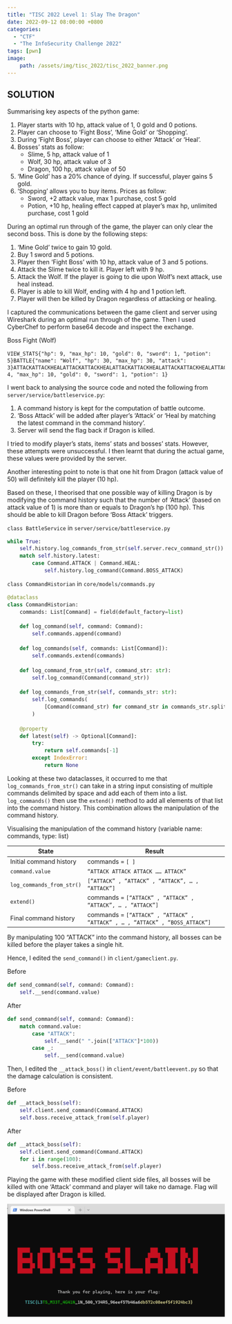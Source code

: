 ```yaml
---
title: "TISC 2022 Level 1: Slay The Dragon"
date: 2022-09-12 08:00:00 +0800
categories:
  - "CTF"
  - "The InfoSecurity Challenge 2022"
tags: [pwn]
image:
    path: /assets/img/tisc_2022/tisc_2022_banner.png
---
```

## SOLUTION

Summarising key aspects of the python game:
1. Player starts with 10 hp, attack value of 1, 0 gold and 0 potions.
2. Player can choose to ‘Fight Boss’, ‘Mine Gold’ or ‘Shopping’.
3. During ‘Fight Boss’, player can choose to either ‘Attack’ or ‘Heal’.
4. Bosses’ stats as follow:
    - Slime, 5 hp, attack value of 1
    - Wolf, 30 hp, attack value of 3
    - Dragon, 100 hp, attack value of 50
5. ‘Mine Gold’ has a 20% chance of dying. If successful, player gains 5 gold.
6. ‘Shopping’ allows you to buy items. Prices as follow:
    - Sword, +2 attack value, max 1 purchase, cost 5 gold
    - Potion, +10 hp, healing effect capped at player’s max hp, unlimited purchase, cost 1 gold

During an optimal run through of the game, the player can only clear the second boss. This is done by the following steps:
1. ‘Mine Gold’ twice to gain 10 gold.
2. Buy 1 sword and 5 potions.
3. Player then ‘Fight Boss’ with 10 hp, attack value of 3 and 5 potions.
4. Attack the Slime twice to kill it. Player left with 9 hp.
5. Attack the Wolf. If the player is going to die upon Wolf’s next attack, use heal instead.
6. Player is able to kill Wolf, ending with 4 hp and 1 potion left.
7. Player will then be killed by Dragon regardless of attacking or healing.

I captured the communications between the game client and server using Wireshark during an optimal run through of the game. Then I used CyberChef to perform base64 decode and inspect the exchange.

Boss Fight (Wolf)

```
VIEW_STATS{"hp": 9, "max_hp": 10, "gold": 0, "sword": 1, "potion": 5}BATTLE{"name": "Wolf", "hp": 30, "max_hp": 30, "attack": 3}ATTACKATTACKHEALATTACKATTACKHEALATTACKATTACKHEALATTACKATTACKHEALATTACKATTACKVALIDATEVALIDATED_OKVIEW_STATS{"hp": 4, "max_hp": 10, "gold": 0, "sword": 1, "potion": 1}
```

I went back to analysing the source code and noted the following from `server/service/battleservice.py`:
1. A command history is kept for the computation of battle outcome.
2. ‘Boss Attack’ will be added after player’s ‘Attack’ or ‘Heal by matching the latest command in the command history’.
3. Server will send the flag back if Dragon is killed.

I tried to modify player’s stats, items’ stats and bosses’ stats. However, these attempts were unsuccessful. I then learnt that during the actual game, these values were provided by the server.

Another interesting point to note is that one hit from Dragon (attack value of 50) will definitely kill the player (10 hp).

Based on these, I theorised that one possible way of killing Dragon is by modifying the command history such that the number of ‘Attack’ (based on attack value of 1) is more than or equals to Dragon’s hp (100 hp). This should be able to kill Dragon before ‘Boss Attack’ triggers.

`class BattleService` in `server/service/battleservice.py`

```python
while True:
    self.history.log_commands_from_str(self.server.recv_command_str())
    match self.history.latest:
        case Command.ATTACK | Command.HEAL:
            self.history.log_command(Command.BOSS_ATTACK)
```

`class CommandHistorian` in `core/models/commands.py`

```python
@dataclass
class CommandHistorian:
    commands: List[Command] = field(default_factory=list)

    def log_command(self, command: Command):
        self.commands.append(command)

    def log_commands(self, commands: List[Command]):
        self.commands.extend(commands)

    def log_command_from_str(self, command_str: str):
        self.log_command(Command(command_str))

    def log_commands_from_str(self, commands_str: str):
        self.log_commands(
            [Command(command_str) for command_str in commands_str.split()]
        )

    @property
    def latest(self) -> Optional[Command]:
        try:
            return self.commands[-1]
        except IndexError:
            return None
```

Looking at these two dataclasses, it occurred to me that `log_commands_from_str()` can take in a string input consisting of multiple commands delimited by space and add each of them into a list. `log_commands()` then use the `extend()` method to add all elements of that list into the command history. This combination allows the manipulation of the command history.

Visualising the manipulation of the command history (variable name: commands, type: list)

| State | Result |
| --- | --- |
| Initial command history | commands = `[ ]` |
| `command.value` | `“ATTACK ATTACK ATTACK …… ATTACK”` |
| `log_commands_from_str()` | `[“ATTACK” , “ATTACK” , “ATTACK”, … , “ATTACK”]` |
| `extend()` | commands = `[“ATTACK” , “ATTACK” , “ATTACK”, … , “ATTACK”]` |
| Final command history | commands = `[“ATTACK” , “ATTACK” , “ATTACK” , … , “ATTACK” , “BOSS_ATTACK”]` |

By manipulating 100 “ATTACK” into the command history, all bosses can be killed before the player takes a single hit.

Hence, I edited the `send_command()` in `client/gameclient.py`.

Before

```python
def send_command(self, command: Command):
    self.__send(command.value)
```

After

```python
def send_command(self, command: Command):
    match command.value:
        case "ATTACK":
            self.__send(" ".join(["ATTACK"]*100))
        case _:
            self.__send(command.value)
```

Then, I edited the `__attack_boss()` in  `client/event/battleevent.py` so that the damage calculation is consistent.

Before

```python
def __attack_boss(self):
    self.client.send_command(Command.ATTACK)
    self.boss.receive_attack_from(self.player)
```

After

```python
def __attack_boss(self):
    self.client.send_command(Command.ATTACK)
    for i in range(100):
        self.boss.receive_attack_from(self.player)
```

Playing the game with these modified client side files, all bosses will be killed with one ‘Attack’ command and player will take no damage. Flag will be displayed after Dragon is killed.

![image](/assets/img/tisc_2022/level_1/1ccfb09544971da1445ffad0040794843ae6e44872eb3ad527d66afa7ca3141a.png)  
